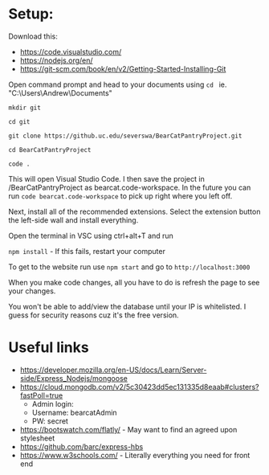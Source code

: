 # Setup:

Download this:
- https://code.visualstudio.com/
- https://nodejs.org/en/
- https://git-scm.com/book/en/v2/Getting-Started-Installing-Git

Open command prompt and head to your documents using `cd ` ie. "C:\Users\Andrew\Documents"

`mkdir git`

`cd git`

`git clone https://github.uc.edu/severswa/BearCatPantryProject.git` 

`cd BearCatPantryProject`

`code . `

This will open Visual Studio Code. I then save the project in /BearCatPantryProject as bearcat.code-workspace. In the future you can run `code bearcat.code-workspace` to pick up right where you left off.

Next, install all of the recommended extensions. Select the extension button the left-side wall and install everything.

Open the terminal in VSC using ctrl+alt+T and run  

`npm install` - If this fails, restart your computer

To get to the website run use `npm start` 
and go to `http://localhost:3000`

When you make code changes, all you have to do is refresh the page to see your changes.

You won't be able to add/view the database until your IP is whitelisted. I guess for security reasons cuz it's the free version.


# Useful links
- https://developer.mozilla.org/en-US/docs/Learn/Server-side/Express_Nodejs/mongoose
- https://cloud.mongodb.com/v2/5c30423dd5ec131335d8eaab#clusters?fastPoll=true
  - Admin login: 
  - Username: bearcatAdmin
  - PW: secret
- https://bootswatch.com/flatly/ - May want to find an agreed upon stylesheet
- https://github.com/barc/express-hbs
- https://www.w3schools.com/ - Literally everything you need for front end







